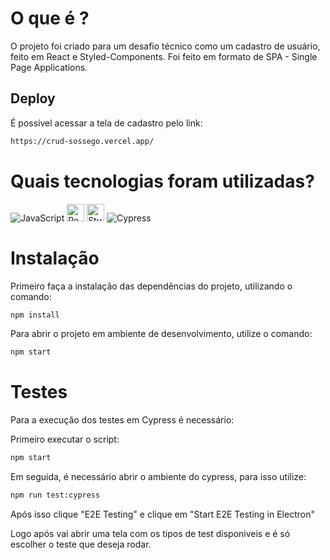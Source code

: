 # O que é ?

O projeto foi criado para um desafio técnico como um cadastro de usuário, feito em React e Styled-Components. Foi feito em formato de SPA - Single Page Applications.

## Deploy

É possível acessar a tela de cadastro pelo link:

```bash
https://crud-sossego.vercel.app/
```

# Quais tecnologias foram utilizadas?

<p>
<img alt="JavaScript" src="https://img.shields.io/static/v1?message=JavaScript&logo=JavaScript&labelColor=F7DF1E&color=F7DF1E&logoColor=black&label=%20&style=for-the-badge"> <img height="28em" alt="React" src="https://img.shields.io/static/v1?message=ReactJs&logo=react&labelColor=61DAFB&color=61DAFB&logoColor=black&label=%20&style=for-the-badge"> <img height="28em" alt="Styled-Components" src="https://img.shields.io/static/v1?message=styled-components&logo=styled-components&labelColor=DB7093&color=DB7093&logoColor=white&label=%20&style=for-the-badge"> <img alt="Cypress" src="https://img.shields.io/static/v1?message=Cypress&logo=Cypress&labelColor=17202C&color=17202C&logoColor=white&label=%20&style=for-the-badge">
</p>

# Instalação

Primeiro faça a instalação das dependências do projeto, utilizando o comando:

```bash
npm install
```

Para abrir o projeto em ambiente de desenvolvimento, utilize o comando:

```bash
npm start
```

# Testes

Para a execução dos testes em Cypress é necessário:

Primeiro executar o script:

```bash
npm start
```

Em seguida, é necessário abrir o ambiente do cypress, para isso utilize:

```bash
npm run test:cypress
```

Após isso clique "E2E Testing" e clique em "Start E2E Testing in Electron"

Logo após vai abrir uma tela com os tipos de test disponiveis e é só escolher o teste que deseja rodar.
